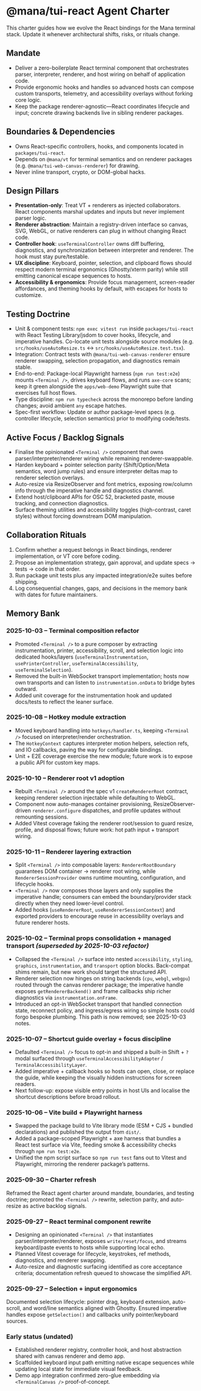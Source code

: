 # @mana/tui-react Agent Charter

This charter guides how we evolve the React bindings for the Mana terminal stack. Update it whenever architectural shifts, risks, or rituals change.

## Mandate
- Deliver a zero-boilerplate React terminal component that orchestrates parser, interpreter, renderer, and host wiring on behalf of application code.
- Provide ergonomic hooks and handles so advanced hosts can compose custom transports, telemetry, and accessibility overlays without forking core logic.
- Keep the package renderer-agnostic—React coordinates lifecycle and input; concrete drawing backends live in sibling renderer packages.

## Boundaries & Dependencies
- Owns React-specific controllers, hooks, and components located in `packages/tui-react`.
- Depends on `@mana/vt` for terminal semantics and on renderer packages (e.g. `@mana/tui-web-canvas-renderer`) for drawing.
- Never inline transport, crypto, or DOM-global hacks.

## Design Pillars
- **Presentation-only**: Treat VT + renderers as injected collaborators. React components marshal updates and inputs but never implement parser logic.
- **Renderer abstraction**: Maintain a registry-driven interface so canvas, SVG, WebGL, or native renderers can plug in without changing React code.
- **Controller hook**: `useTerminalController` owns diff buffering, diagnostics, and synchronization between interpreter and renderer. The hook must stay pure/testable.
- **UX discipline**: Keyboard, pointer, selection, and clipboard flows should respect modern terminal ergonomics (Ghostty/xterm parity) while still emitting canonical escape sequences to hosts.
- **Accessibility & ergonomics**: Provide focus management, screen-reader affordances, and theming hooks by default, with escapes for hosts to customize.

## Testing Doctrine
- Unit & component tests: `npm exec vitest run` inside `packages/tui-react` with React Testing Library/jsdom to cover hooks, lifecycle, and imperative handles. Co-locate unit tests alongside source modules (e.g. `src/hooks/useAutoResize.ts` ↔ `src/hooks/useAutoResize.test.tsx`).
- Integration: Contract tests with `@mana/tui-web-canvas-renderer` ensure renderer swapping, selection propagation, and diagnostics remain stable.
- End-to-end: Package-local Playwright harness (`npm run test:e2e`) mounts `<Terminal />`, drives keyboard flows, and runs `axe-core` scans; keep it green alongside the `apps/web-demo` Playwright suite that exercises full host flows.
- Type discipline: `npm run typecheck` across the monorepo before landing changes; avoid ambient `any` escape hatches.
- Spec-first workflow: Update or author package-level specs (e.g. controller lifecycle, selection semantics) prior to modifying code/tests.

## Active Focus / Backlog Signals
- Finalise the opinionated `<Terminal />` component that owns parser/interpreter/renderer wiring while remaining renderer-swappable.
- Harden keyboard + pointer selection parity (Shift/Option/Meta semantics, word jump rules) and ensure interpreter deltas map to renderer selection overlays.
- Auto-resize via ResizeObserver and font metrics, exposing row/column info through the imperative handle and diagnostics channel.
- Extend host/clipboard APIs for OSC 52, bracketed paste, mouse tracking, and connection diagnostics.
- Surface theming utilities and accessibility toggles (high-contrast, caret styles) without forcing downstream DOM manipulation.

## Collaboration Rituals
1. Confirm whether a request belongs in React bindings, renderer implementation, or VT core before coding.
2. Propose an implementation strategy, gain approval, and update specs → tests → code in that order.
3. Run package unit tests plus any impacted integration/e2e suites before shipping.
4. Log consequential changes, gaps, and decisions in the memory bank with dates for future maintainers.

## Memory Bank
### 2025-10-03 – Terminal composition refactor
- Promoted `<Terminal />` to a pure composer by extracting instrumentation, printer, accessibility, scroll, and selection logic into dedicated hooks/layers (`useTerminalInstrumentation`, `usePrinterController`, `useTerminalAccessibility`, `useTerminalSelection`).
- Removed the built-in WebSocket transport implementation; hosts now own transports and can listen to `instrumentation.onData` to bridge bytes outward.
- Added unit coverage for the instrumentation hook and updated docs/tests to reflect the leaner surface.

### 2025-10-08 – Hotkey module extraction
- Moved keyboard handling into `hotkeys/handler.ts`, keeping `<Terminal />` focused on interpreter/render orchestration.
- The `HotkeyContext` captures interpreter motion helpers, selection refs, and IO callbacks, paving the way for configurable bindings.
- Unit + E2E coverage exercise the new module; future work is to expose a public API for custom key maps.

### 2025-10-10 – Renderer root v1 adoption
- Rebuilt `<Terminal />` around the spec v1 `createRendererRoot` contract, keeping renderer selection injectable while defaulting to WebGL.
- Component now auto-manages container provisioning, ResizeObserver-driven `renderer.configure` dispatches, and profile updates without remounting sessions.
- Added Vitest coverage faking the renderer root/session to guard resize, profile, and disposal flows; future work: hot path input + transport wiring.

### 2025-10-11 – Renderer layering extraction
- Split `<Terminal />` into composable layers: `RendererRootBoundary` guarantees DOM container → renderer root wiring, while `RendererSessionProvider` owns runtime mounting, configuration, and lifecycle hooks.
- `<Terminal />` now composes those layers and only supplies the imperative handle; consumers can embed the boundary/provider stack directly when they need lower-level control.
- Added hooks (`useRendererRoot`, `useRendererSessionContext`) and exported providers to encourage reuse in accessibility overlays and future renderer hosts.

### 2025-10-02 – Terminal props consolidation + managed transport *(superseded by 2025-10-03 refactor)*
- Collapsed the `<Terminal />` surface into nested `accessibility`, `styling`, `graphics`, `instrumentation`, and `transport` option blocks. Back-compat shims remain, but new work should target the structured API.
- Renderer selection now hinges on string backends (`cpu`, `webgl`, `webgpu`) routed through the canvas renderer package; the imperative handle exposes `getRendererBackend()` and frame callbacks ship richer diagnostics via `instrumentation.onFrame`.
- Introduced an opt-in WebSocket transport that handled connection state, reconnect policy, and ingress/egress wiring so simple hosts could forgo bespoke plumbing. This path is now removed; see 2025-10-03 notes.

### 2025-10-07 – Shortcut guide overlay + focus discipline
- Defaulted `<Terminal />` focus to opt-in and shipped a built-in Shift + `?` modal surfaced through `useTerminalAccessibilityAdapter` / `TerminalAccessibilityLayer`.
- Added imperative + callback hooks so hosts can open, close, or replace the guide, while keeping the visually hidden instructions for screen readers.
- Next follow-up: expose visible entry points in host UIs and localise the shortcut descriptions before broad rollout.

### 2025-10-06 – Vite build + Playwright harness
- Swapped the package build to Vite library mode (ESM + CJS + bundled declarations) and published the output from `dist/`.
- Added a package-scoped Playwright + axe harness that bundles a React test surface via Vite, feeding smoke & accessibility checks through `npm run test:e2e`.
- Unified the npm script surface so `npm run test` fans out to Vitest and Playwright, mirroring the renderer package’s patterns.

### 2025-09-30 – Charter refresh
Reframed the React agent charter around mandate, boundaries, and testing doctrine; promoted the `<Terminal />` rewrite, selection parity, and auto-resize as active backlog signals.

### 2025-09-27 – React terminal component rewrite
- Designing an opinionated `<Terminal />` that instantiates parser/interpreter/renderer, exposes `write/reset/focus`, and streams keyboard/paste events to hosts while supporting local echo.
- Planned Vitest coverage for lifecycle, keystrokes, ref methods, diagnostics, and renderer swapping.
- Auto-resize and diagnostic surfacing identified as core acceptance criteria; documentation refresh queued to showcase the simplified API.

### 2025-09-27 – Selection + input ergonomics
Documented selection lifecycle: pointer drag, keyboard extension, auto-scroll, and word/line semantics aligned with Ghostty. Ensured imperative handles expose `getSelection()` and callbacks unify pointer/keyboard sources.

### Early status (undated)
- Established renderer registry, controller hook, and host abstraction shared with canvas renderer and demo app.
- Scaffolded keyboard input path emitting native escape sequences while updating local state for immediate visual feedback.
- Demo app integration confirmed zero-glue embedding via `<TerminalCanvas />` proof-of-concept.

